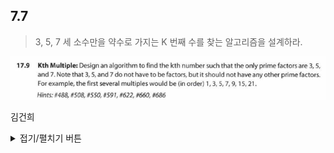 ## 7.7

> 3, 5, 7 세 소수만을 약수로 가지는 K 번째 수를 찾는 알고리즘을 설계하라.
<img src="문제원본.png">


김건희
<details>
<summary>접기/펼치기 버튼</summary>

``` python
  
  def getK(k):
  result = 0
  li3 = [1]
  li5 = []
  li7 = []

  for i in range(0, k + 1):
    temp3 = li3[0] if li3 else 999999
    temp5 = li5[0] if li5 else 999999
    temp7 = li7[0] if li7 else 999999

    result = min(temp3, temp5, temp7)
    if result == temp3:
      li3.pop(0)
      li3.append(3 * result)
      li5.append(5 * result)
    elif result == temp5:
      li5.pop(0)
      li5.append(5 * result)
    elif result == temp7:
      li7.pop(0)

    li7.append(7 * result)
  return result
  
print(getK(10))
  
```
  

</details>
